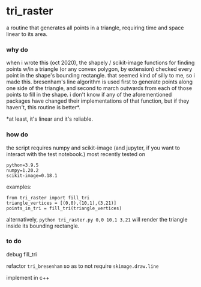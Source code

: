 # tri_raster
a routine that generates all points in a triangle, requiring time and space linear to its area.

### why do
when i wrote this (oct 2020), the shapely / scikit-image functions for finding points w/in a triangle (or any convex polygon, by extension) checked every point in the shape's bounding rectangle.
that seemed kind of silly to me, so i made this. bresenham's line algorithm is used first to generate points along one side of the triangle, and second to march outwards from each of those points to fill in the shape.
i don't know if any of the aforementioned packages have changed their implementations of that function, but if they haven't, this routine is better*.

*at least, it's linear and it's reliable.

### how do
the script requires numpy and scikit-image (and jupyter, if you want to interact with the test notebook.)
most recently tested on
```
python=3.9.5
numpy=1.20.2
scikit-image=0.18.1
```

examples:
```
from tri_raster import fill_tri
triangle_vertices = [(0,0),(10,1),(3,21)]
points_in_tri = fill_tri(triangle_vertices)
```
alternatively, `python tri_raster.py 0,0 10,1 3,21` will render the triangle inside its bounding rectangle.

### to do
debug fill_tri

refactor `tri_bresenham` so as to not require `skimage.draw.line`

implement in c++
